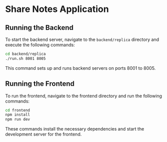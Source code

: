 # Share Notes Application

## Running the Backend

To start the backend server, navigate to the `backend/replica` directory and execute the following commands:

```bash
cd backend/replica
./run.sh 8001 8005
```
This command sets up and runs backend servers on ports 8001 to 8005.

## Running the Frontend
To run the frontend, navigate to the frontend directory and run the following commands:

```bash
cd frontend
npm install
npm run dev
```
These commands install the necessary dependencies and start the development server for the frontend.
